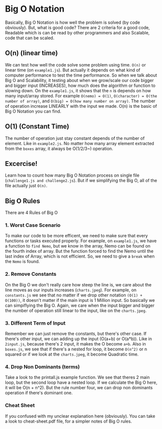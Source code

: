 # Big O Notation

Basically, Big O Notation is how well the problem is solved (by code obviously). But, what is good code?
There are 2 criteria for a good code, Readable which is can be read by other programmers and also Scalable, code that can be scaled.

## O(n) (linear time)

We can test how well the code solve some problem using time. `O(n)` or linear time (on `example1.js`). But actually it depends on what kind of computer performance to test the time performance.
So when we talk about Big O and Scalability, it testing about when we grow/scale our code bigger and bigger input (INCREASES), how much does the algorithm or function to slowing down.
On the `example1.js`, it shows that the `n` is depends on how many input/array stored. For example `O(nemo) = O(1)`, `O(character) = O(the number of array)`, and `O(big) = O(how many number on array)`. The number of operation increase LINEARLY with the input we made.
O(n) is the basic of Big O Notation you can find.

## O(1) (Constant Time)

The number of operation just stay constant depends of the number of element. Like in `example2.js`. No matter how many array element extracted from the `boxes` array, it always be O(1/2/3~) operation.

## Excercise!

Learn how to count how many Big O Notation process on single file (`challenge1.js and challenge2.js`).
But if we simplifying the Big O, all of the file actually just `O(n)`.

## Big O Rules

There are 4 Rules of Big O

### 1. Worst Case Scenario

To make our code to be more efficent, we need to make sure that every functions or tasks executed properly.
For example, on `example1.js`, we have a function to `find Nemo`, but we know in the array, Nemo can be found on the fourth index of array. But the function forced to find the Nemo until the last index of Array, which is not efficient. So, we need to give a `break` when the `Nemo` is found.

### 2. Remove Constants

On the Big O we don't really care how steep the line is, we care about the line moves as our inputs increases (`charts.jpeg`). For example, on `constants.js` we see that no matter if we drop other notation `(O(1) + O(100))`, it doesn't matter if the main input is 1 Million input. So basically we can simpiflying the Big O. Again, we care when the input bigger and bigger the number of operation still linear to the input, like on the `charts.jpeg`.

### 3. Different Term of Input

Remember we can just remove the constants, but there's other case. If there's other input, we can adding up the input (O(a+b) or O(a\*b)). Like in `2input.js`, because there's 2 input, it makes the O become `a+b`. Also in `boxes.js`, we see that if there's a nested for loop, it become `O(n^2)` or n squared or if we look at the `charts.jpeg`, it become Quadratic time.

### 4. Drop Non Dominants (terms)

Take a look to the printall.js example function. We see that theres 2 main loop, but the second loop have a nested loop. If we calculate the Big O here, it will be O(n + n^2). But the rule number four, we can drop non dominants operation if there's dominant one.

### Cheat Sheet

If you confused with my unclear explanation here (obviously). You can take a look to cheat-sheet.pdf file, for a simpler notes of Big O rules.
